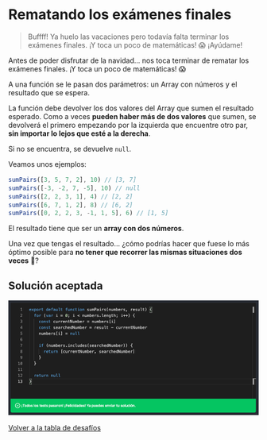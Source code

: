 # Rematando los exámenes finales

> Buffff! Ya huelo las vacaciones pero todavía falta terminar los exámenes finales. ¡Y toca un poco de matemáticas! 😱 ¡Ayúdame!

Antes de poder disfrutar de la navidad... nos toca terminar de rematar los exámenes finales. ¡Y toca un poco de matemáticas! 😱

A una función se le pasan dos parámetros: un Array con números y el resultado que se espera.

La función debe devolver los dos valores del Array que sumen el resultado esperado. Como a veces **pueden haber más de dos valores** que sumen, se devolverá el primero empezando por la izquierda que encuentre otro par, **sin importar lo lejos que esté a la derecha**.

Si no se encuentra, se devuelve `null`.

Veamos unos ejemplos:

```javascript
sumPairs([3, 5, 7, 2], 10) // [3, 7]
sumPairs([-3, -2, 7, -5], 10) // null
sumPairs([2, 2, 3, 1], 4) // [2, 2]
sumPairs([6, 7, 1, 2], 8) // [6, 2]
sumPairs([0, 2, 2, 3, -1, 1, 5], 6) // [1, 5]
```

El resultado tiene que ser un **array con dos números**.

Una vez que tengas el resultado... ¿cómo podrías hacer que fuese lo más óptimo posible para **no tener que recorrer las mismas situaciones dos veces** 🤔?

## Solución aceptada

![Solución aceptada](./solution.png)

[Volver a la tabla de desafíos](/README.md)
